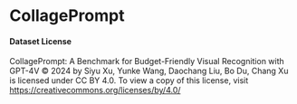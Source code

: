 # CollagePrompt


#### Dataset License
CollagePrompt: A Benchmark for Budget-Friendly Visual Recognition with GPT-4V © 2024 by Siyu Xu, Yunke Wang, Daochang Liu, Bo Du, Chang Xu is licensed under CC BY 4.0. To view a copy of this license, visit https://creativecommons.org/licenses/by/4.0/
